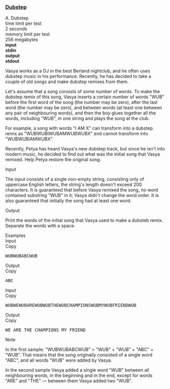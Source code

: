 <h3><a href="https://codeforces.com/contest/208/problem/A" target="_blank" rel="noopener noreferrer">Dubstep</a></h3>
<div class="header"><div class="title">A. Dubstep</div><div class="time-limit"><div class="property-title">time limit per test</div>2 seconds</div><div class="memory-limit"><div class="property-title">memory limit per test</div>256 megabytes</div><div class="input-file input-standard" style="font-weight: bold"><div class="property-title">input</div>stdin</div><div class="output-file output-standard" style="font-weight: bold"><div class="property-title">output</div>stdout</div></div><div><p>Vasya works as a DJ in the best Berland nightclub, and he often uses dubstep music in his performance. Recently, he has decided to take a couple of old songs and make dubstep remixes from them.</p><p>Let's assume that a song consists of some number of words. To make the dubstep remix of this song, Vasya inserts a certain number of words "<span class="tex-font-style-tt">WUB</span>" before the first word of the song (the number may be zero), after the last word (the number may be zero), and between words (at least one between any pair of neighbouring words), and then the boy glues together all the words, including "<span class="tex-font-style-tt">WUB</span>", in one string and plays the song at the club.</p><p>For example, a song with words "<span class="tex-font-style-tt">I AM X</span>" can transform into a dubstep remix as "<span class="tex-font-style-tt">WUBWUBIWUBAMWUBWUBX</span>" and cannot transform into "<span class="tex-font-style-tt">WUBWUBIAMWUBX</span>".</p><p>Recently, Petya has heard Vasya's new dubstep track, but since he isn't into modern music, he decided to find out what was the initial song that Vasya remixed. Help Petya restore the original song.</p></div><div class="input-specification"><div class="section-title">Input</div><p>The input consists of a single non-empty string, consisting only of uppercase English letters, the string's length doesn't exceed <span class="tex-span">200</span> characters. It is guaranteed that before Vasya remixed the song, no word contained substring "<span class="tex-font-style-tt">WUB</span>" in it; Vasya didn't change the word order. It is also guaranteed that initially the song had at least one word.</p></div><div class="output-specification"><div class="section-title">Output</div><p>Print the words of the initial song that Vasya used to make a dubsteb remix. Separate the words with a space.</p></div><div class="sample-tests"><div class="section-title">Examples</div><div class="sample-test"><div class="input"><div class="title">Input<div title="Copy" data-clipboard-target="#id005439701679324401" id="id00781917460839978" class="input-output-copier">Copy</div></div><pre id="id005439701679324401">WUBWUBABCWUB<br></pre></div><div class="output"><div class="title">Output<div title="Copy" data-clipboard-target="#id007444391241182399" id="id0019130626612144497" class="input-output-copier">Copy</div></div><pre id="id007444391241182399">ABC </pre></div><div class="input"><div class="title">Input<div title="Copy" data-clipboard-target="#id009973115255806183" id="id009339263591156721" class="input-output-copier">Copy</div></div><pre id="id009973115255806183">WUBWEWUBAREWUBWUBTHEWUBCHAMPIONSWUBMYWUBFRIENDWUB<br></pre></div><div class="output"><div class="title">Output<div title="Copy" data-clipboard-target="#id005176084734775345" id="id006610867691506358" class="input-output-copier">Copy</div></div><pre id="id005176084734775345">WE ARE THE CHAMPIONS MY FRIEND </pre></div></div></div><div class="note"><div class="section-title">Note</div><p>In the first sample: "<span class="tex-font-style-tt">WUBWUBABCWUB</span>" = "<span class="tex-font-style-tt">WUB</span>" + "<span class="tex-font-style-tt">WUB</span>" + "<span class="tex-font-style-tt">ABC</span>" + "<span class="tex-font-style-tt">WUB</span>". That means that the song originally consisted of a single word "<span class="tex-font-style-tt">ABC</span>", and all words "<span class="tex-font-style-tt">WUB</span>" were added by Vasya.</p><p>In the second sample Vasya added a single word "<span class="tex-font-style-tt">WUB</span>" between all neighbouring words, in the beginning and in the end, except for words "<span class="tex-font-style-tt">ARE</span>" and "<span class="tex-font-style-tt">THE</span>" — between them Vasya added two "<span class="tex-font-style-tt">WUB</span>".</p></div>